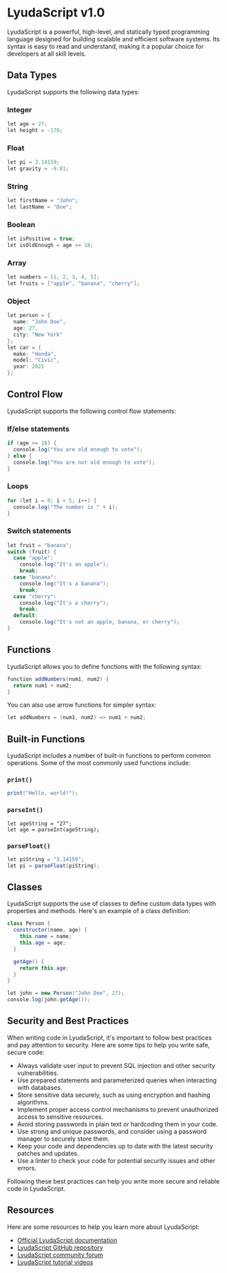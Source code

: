 # LyudaScript v1.0

LyudaScript is a powerful, high-level, and statically typed programming language designed for building scalable and efficient software systems. Its syntax is easy to read and understand, making it a popular choice for developers at all skill levels.

## Data Types

LyudaScript supports the following data types:

### Integer

```java
let age = 27;
let height = -178;
```

### Float

```java
let pi = 3.14159;
let gravity = -9.81;
```

### String

```java
let firstName = "John";
let lastName = "Doe";
```

### Boolean

```java
let isPositive = true;
let isOldEnough = age >= 18;
```

### Array

```java
let numbers = [1, 2, 3, 4, 5];
let fruits = ["apple", "banana", "cherry"];
```

### Object

```java
let person = {
  name: "John Doe",
  age: 27,
  city: "New York"
};
let car = {
  make: "Honda",
  model: "Civic",
  year: 2021
};
```

## Control Flow

LyudaScript supports the following control flow statements:

### If/else statements

```java
if (age >= 18) {
  console.log("You are old enough to vote");
} else {
  console.log("You are not old enough to vote");
}
```

### Loops

```java
for (let i = 0; i < 5; i++) {
  console.log("The number is " + i);
}
```

### Switch statements

```java
let fruit = "banana";
switch (fruit) {
  case "apple":
    console.log("It's an apple");
    break;
  case "banana":
    console.log("It's a banana");
    break;
  case "cherry":
    console.log("It's a cherry");
    break;
  default:
    console.log("It's not an apple, banana, or cherry");
}
```

## Functions

LyudaScript allows you to define functions with the following syntax:

```java
function addNumbers(num1, num2) {
  return num1 + num2;
}
```

You can also use arrow functions for simpler syntax:

```java
let addNumbers = (num1, num2) => num1 + num2;
```

## Built-in Functions

LyudaScript includes a number of built-in functions to perform common operations. Some of the most commonly used functions include:

### `print()`

```java
print("Hello, world!");
```

### `parseInt()`

```lyuda
let ageString = "27";
let age = parseInt(ageString);
```

### `parseFloat()`

```java
let piString = "3.14159";
let pi = parseFloat(piString);
```

## Classes

LyudaScript supports the use of classes to define custom data types with properties and methods. Here's an example of a class definition:

```java
class Person {
  constructor(name, age) {
    this.name = name;
    this.age = age;
  }

  getAge() {
    return this.age;
  }
}

let john = new Person("John Doe", 27);
console.log(john.getAge());
```

## Security and Best Practices

When writing code in LyudaScript, it's important to follow best practices and pay attention to security. Here are some tips to help you write safe, secure code:

- Always validate user input to prevent SQL injection and other security vulnerabilities.
- Use prepared statements and parameterized queries when interacting with databases.
- Store sensitive data securely, such as using encryption and hashing algorithms.
- Implement proper access control mechanisms to prevent unauthorized access to sensitive resources.
- Avoid storing passwords in plain text or hardcoding them in your code.
- Use strong and unique passwords, and consider using a password manager to securely store them.
- Keep your code and dependencies up to date with the latest security patches and updates.
- Use a linter to check your code for potential security issues and other errors.

Following these best practices can help you write more secure and reliable code in LyudaScript.

## Resources

Here are some resources to help you learn more about LyudaScript:

- [Official LyudaScript documentation](https://www.youtube.com/watch?v=dQw4w9WgXcQ)
- [LyudaScript GitHub repository](https://www.youtube.com/watch?v=dQw4w9WgXcQ)
- [LyudaScript community forum](https://www.youtube.com/watch?v=dQw4w9WgXcQ)
- [LyudaScript tutorial videos](https://www.youtube.com/watch?v=dQw4w9WgXcQ)
